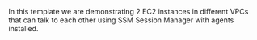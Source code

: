 In this template we are demonstrating 2 EC2 instances in different VPCs that can talk to each 
other using SSM Session Manager with agents installed.
